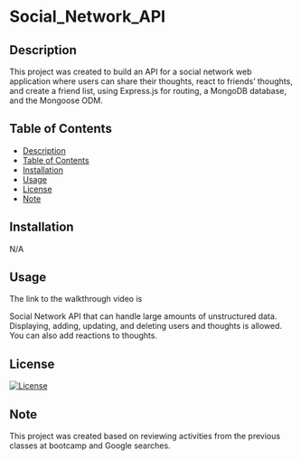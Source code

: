 # Social_Network_API

## Description

This project was created to build an API for a social network web application where users can share their thoughts, react to friends’ thoughts, and create a friend list, using Express.js for routing, a MongoDB database, and the Mongoose ODM. 


## Table of Contents
- [Description](#description)
- [Table of Contents](#table-of-contents)
- [Installation](#installation)
- [Usage](#usage)
- [License](#license)
- [Note](#note)


## Installation

N/A


## Usage

The link to the walkthrough video is 



Social Network API that can handle large amounts of unstructured data. Displaying, adding, updating, and deleting users and thoughts is allowed. You can also add reactions to thoughts.





## License

[![License](https://img.shields.io/badge/License-None-blue.svg)](LICENSE)


## Note

This project was created based on reviewing activities from the previous classes at bootcamp and Google searches.
